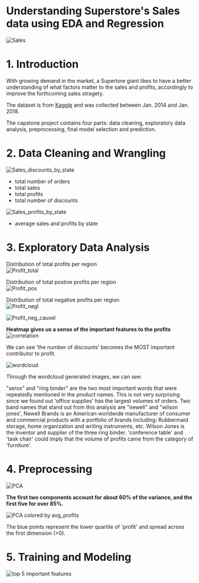 
Understanding Superstore's Sales data using EDA and Regression
======================================================
  
![Sales](./images/sale.jpg)


# 1. Introduction

With growing demand in the market, a Supertore giant likes to have a better understanding of what factors matter to the sales and profits, accordingly to improve the forthcoming sales stragety.

The dataset is from [Kaggle](https://www.kaggle.com/datasets/vivek468/superstore-dataset-final) and was collected between Jan. 2014 and Jan. 2018.



The capstone project contains four parts: data cleaning, exploratory data analysis, preprocessing, final model selection and prediction.

# 2. Data Cleaning and Wrangling

![Sales_discounts_by_state](./images/total_discounts.png)
- total number of orders
- total sales
- total profits
- total number of discounts

![Sales_profits_by_state](./images/barh_sales.png)

- average sales and profits by state

# 3. Exploratory Data Analysis


Distribution of total profits per region  
![Profit_total](./images/profit_total.png)

Distribution of total postive profits per region  
![Profit_pos](./images/profit_pos.png)

Distribution of total negative profits per region  
![Profit_negl](./images/profit_neg.png)

![Profit_neg_causel](./images/profit_2states.png)



**Heatmap gives us a sense of the important features to the profits**
![correlation](./images/heatmap.png)  





We can see 'the number of discounts' becomes the MOST important contributor to profit.


  

![wordcloud](./images/text.png)  
 
Through the wordcloud generated images, we can see:

"xerox" and "ring binder" are the two most important words that were repeatedly mentioned in the product names. This is not very surprising since we found out 'office supplies' has the largest volumes of orders.
Two band names that stand out from this analysis are "newell" and "wilson jones', Newell Brands is an American worldwide manufacturer of consumer and commercial products with a portfolio of brands including: Rubbermaid storage, home organization and writing instruments, etc. Wilson Jones is the inventor and supplier of the three ring binder.
'conference table' and 'task chair' could imply that the volume of profits came from the category of 'furniture'.


# 4. Preprocessing 
  


![PCA](./images/pca1.png)

**The first two components account for about 60% of the variance, and the first five for over 85%.**   
  
![PCA colored by avg_profits](./images/pca2.png)

The blue points represent the lower quartile of 'profit' and spread across the first dimension (>0).

# 5. Training and Modeling



![top 5 important features](./images/important_features.png)






